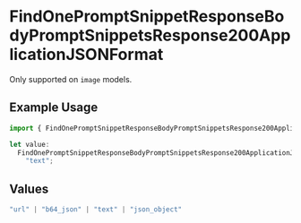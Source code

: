 # FindOnePromptSnippetResponseBodyPromptSnippetsResponse200ApplicationJSONFormat

Only supported on `image` models.

## Example Usage

```typescript
import { FindOnePromptSnippetResponseBodyPromptSnippetsResponse200ApplicationJSONFormat } from "orq-poc-typescript-multi-env-version/models/operations";

let value:
  FindOnePromptSnippetResponseBodyPromptSnippetsResponse200ApplicationJSONFormat =
    "text";
```

## Values

```typescript
"url" | "b64_json" | "text" | "json_object"
```